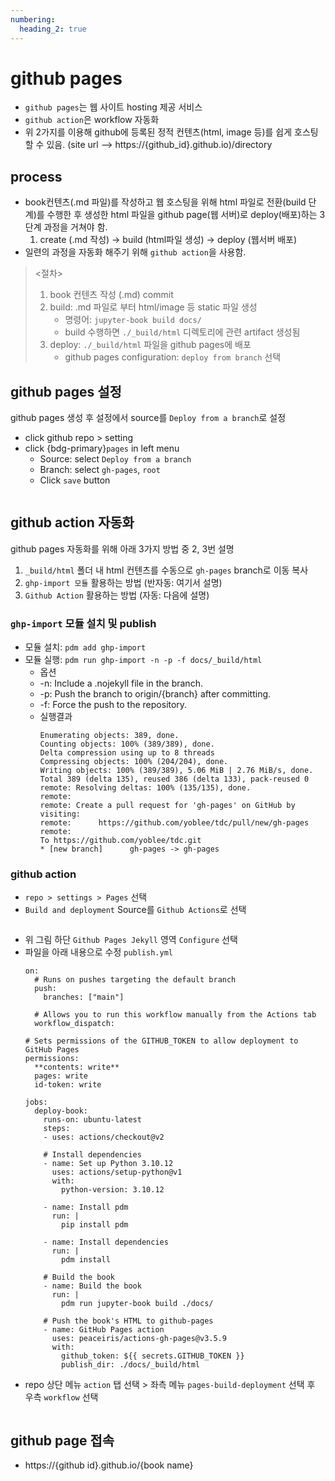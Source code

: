 ```yaml
---
numbering:
  heading_2: true
---
```


# github pages
* `github pages`는 웹 사이트 hosting 제공 서비스 
* `github action`은 workflow 자동화
* 위 2가지를 이용해 github에 등록된 정적 컨텐츠(html, image 등)를 쉽게 호스팅 할 수 있음. 
  (site url --> https://{github_id}.github.io)/directory

## process
* book컨텐츠(.md 파일)를 작성하고 웹 호스팅을 위해 html 파일로 전환(build 단계)를 수행한 후
  생성한 html 파일을 github page(웹 서버)로 deploy(배포)하는 3단계 과정을 거쳐야 함.
  1) create (.md 작성) -> build (html파일 생성) -> deploy (웹서버 배포)
* 일련의 과정을 자동화 해주기 위해 `github action`을 사용함.

> <절차>
> 1. book 컨텐츠 작성 (.md) commit
> 2. build: .md 파일로 부터 html/image 등 static 파일 생성 
>    * 명령어: `jupyter-book build docs/`
>    * build 수행하면 `./_build/html` 디렉토리에 관련 artifact 생성됨
> 3. deploy: `./_build/html` 파일을 github pages에 배포
>    * github pages configuration: `deploy from branch` 선택

## github pages 설정
github pages 생성 후 설정에서 source를 `Deploy from a branch`로 설정
* click github repo > setting
* click {bdg-primary}`pages` in left menu
  * Source: select `Deploy from a branch`
  * Branch: select `gh-pages`, `root`
  * Click `save` button
    ```{figure} ./img/ghp_01.png

## github action 자동화
github pages 자동화를 위해 아래 3가지 방법 중 2, 3번 설명
1) `_build/html` 폴더 내 html 컨텐츠를 수동으로 `gh-pages` branch로 이동 복사
2) `ghp-import 모듈` 활용하는 방법 (반자동: 여기서 설명)
3) `Github Action` 활용하는 방법 (자동: 다음에 설명)

### `ghp-import` 모듈 설치 및 publish
* 모듈 설치: `pdm add ghp-import`
* 모듈 실행: `pdm run ghp-import -n -p -f docs/_build/html`
  * 옵션
  * -n: Include a .nojekyll file in the branch.
  * -p: Push the branch to origin/{branch} after committing.
  * -f: Force the push to the repository.
  * 실행결과
    ```none
    Enumerating objects: 389, done.
    Counting objects: 100% (389/389), done.
    Delta compression using up to 8 threads
    Compressing objects: 100% (204/204), done.
    Writing objects: 100% (389/389), 5.06 MiB | 2.76 MiB/s, done.
    Total 389 (delta 135), reused 386 (delta 133), pack-reused 0
    remote: Resolving deltas: 100% (135/135), done.
    remote: 
    remote: Create a pull request for 'gh-pages' on GitHub by visiting:
    remote:      https://github.com/yoblee/tdc/pull/new/gh-pages
    remote: 
    To https://github.com/yoblee/tdc.git
    * [new branch]      gh-pages -> gh-pages
    ``` 
### github action
* `repo > settings > Pages` 선택
* `Build and deployment` Source를 `Github Actions`로 선택
    ```{figure} ./img/git_action_01.png
* 위 그림 하단 `Github Pages Jekyll` 영역 `Configure` 선택
* 파일을 아래 내용으로 수정 `publish.yml`
  ```
  on:
    # Runs on pushes targeting the default branch
    push:
      branches: ["main"]

    # Allows you to run this workflow manually from the Actions tab
    workflow_dispatch:

  # Sets permissions of the GITHUB_TOKEN to allow deployment to GitHub Pages
  permissions:
    **contents: write**
    pages: write
    id-token: write

  jobs:
    deploy-book:
      runs-on: ubuntu-latest
      steps:
      - uses: actions/checkout@v2

      # Install dependencies
      - name: Set up Python 3.10.12
        uses: actions/setup-python@v1
        with:
          python-version: 3.10.12

      - name: Install pdm
        run: |
          pip install pdm

      - name: Install dependencies
        run: |
          pdm install

      # Build the book
      - name: Build the book
        run: |
          pdm run jupyter-book build ./docs/

      # Push the book's HTML to github-pages
      - name: GitHub Pages action
        uses: peaceiris/actions-gh-pages@v3.5.9
        with:
          github_token: ${{ secrets.GITHUB_TOKEN }}
          publish_dir: ./docs/_build/html
  ```
* repo 상단 메뉴 `action` 탭 선택 > 좌측 메뉴 `pages-build-deployment` 선택 후 우측 `workflow` 선택
    ```{figure} ./img/git_action_02.png

## github page 접속
* https://{github id}.github.io/{book name}


